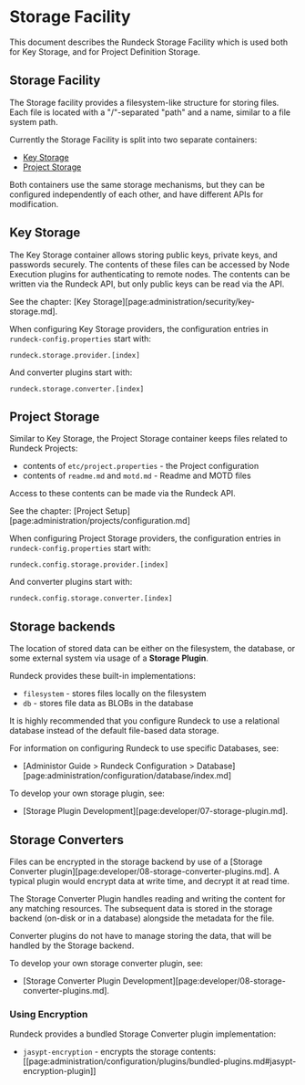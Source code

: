 # Storage Facility

This document describes the Rundeck Storage Facility which is used both for Key Storage, and for Project Definition Storage.

## Storage Facility

The Storage facility provides a filesystem-like structure for storing files. Each file is located with a "/"-separated "path" and a name, similar to a file system path.

Currently the Storage Facility is split into two separate containers:

- [Key Storage](#key-storage)
- [Project Storage](#project-storage)

Both containers use the same storage mechanisms, but they can be configured independently of each other,
and have different APIs for modification.

## Key Storage

The Key Storage container allows storing public keys, private keys, and passwords securely. The
contents of these files can be accessed by Node Execution plugins for authenticating to remote nodes.
The contents can be written via the Rundeck API, but only public keys can be read via the API.

See the chapter: [Key Storage][page:administration/security/key-storage.md].

When configuring Key Storage providers, the configuration entries in `rundeck-config.properties` start with:

    rundeck.storage.provider.[index]

And converter plugins start with:

    rundeck.storage.converter.[index]

## Project Storage

Similar to Key Storage, the Project Storage container keeps files related to Rundeck Projects:

- contents of `etc/project.properties` - the Project configuration
- contents of `readme.md` and `motd.md` - Readme and MOTD files

Access to these contents can be made via the Rundeck API.

See the chapter: [Project Setup][page:administration/projects/configuration.md]

When configuring Project Storage providers, the configuration entries in `rundeck-config.properties` start with:

    rundeck.config.storage.provider.[index]

And converter plugins start with:

    rundeck.config.storage.converter.[index]

## Storage backends

The location of stored data can be either on the filesystem, the database, or some external system via usage of a **Storage Plugin**.

Rundeck provides these built-in implementations:

- `filesystem` - stores files locally on the filesystem
- `db` - stores file data as BLOBs in the database

It is highly recommended that you configure Rundeck to use a relational database instead of the default file-based data storage.

For information on configuring Rundeck to use specific Databases, see:

- [Administor Guide > Rundeck Configuration > Database][page:administration/configuration/database/index.md]

To develop your own storage plugin, see:

- [Storage Plugin Development][page:developer/07-storage-plugin.md].

## Storage Converters

Files can be encrypted in the storage backend by use of a [Storage Converter plugin][page:developer/08-storage-converter-plugins.md]. A typical plugin would encrypt data at write time, and decrypt it at read time.

The Storage Converter Plugin handles reading and writing the content for any matching resources. The subsequent data is stored in the storage backend (on-disk or in a database) alongside the metadata for the file.

Converter plugins do not have to manage storing the data, that will be handled by the Storage backend.

To develop your own storage converter plugin, see:

- [Storage Converter Plugin Development][page:developer/08-storage-converter-plugins.md].

### Using Encryption

Rundeck provides a bundled Storage Converter plugin implementation:

- `jasypt-encryption` - encrypts the storage contents: [[page:administration/configuration/plugins/bundled-plugins.md#jasypt-encryption-plugin]]
